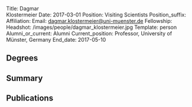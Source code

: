Title: Dagmar<br>Klostermeier
Date: 2017-03-01
Position: Visiting Scientists
Position_suffix: 
Affiliation: 
Email: dagmar.klostermeier@uni-muenster.de
Fellowship: 
Headshot: /images/people/dagmar_klostermeier.jpg
Template: person
Alumni_or_current: Alumni
Current_position: Professor, University of Münster, Germany
End_date: 2017-05-10


## Degrees


## Summary




## Publications


